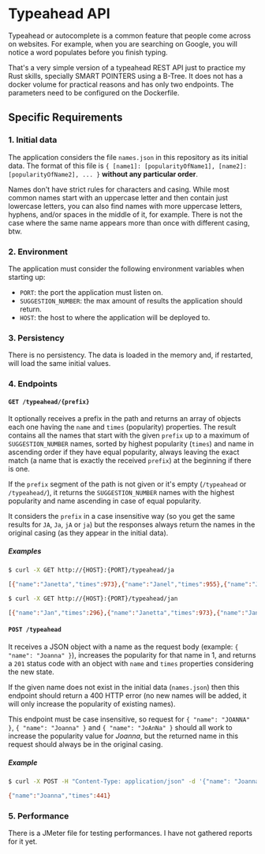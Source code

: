 # Typeahead API

Typeahead or autocomplete is a common feature that people come across on websites. For example, when you are searching on Google, you will notice a word populates before you finish typing.

That's a very simple version of a typeahead REST API just to practice my Rust skills, specially SMART POINTERS using a B-Tree. It does not has a docker volume for practical reasons and has only two endpoints. The parameters need to be configured on the Dockerfile.

## Specific Requirements

### 1. Initial data

The application considers the file `names.json` in this repository as its initial data. The format of this file is `{ [name1]: [popularityOfName1], [name2]: [popularityOfName2], ... }` **without any particular order**. 

Names don't have strict rules for characters and casing. While most common names start with an uppercase letter and then contain just lowercase letters, you can also find names with more uppercase letters, hyphens, and/or spaces in the middle of it, for example. There is not the case where the same name appears more than once with different casing, btw.

### 2. Environment

The application must consider the following environment variables when starting up:

- `PORT`: the port the application must listen on.
- `SUGGESTION_NUMBER`: the max amount of results the application should return.
- `HOST`: the host to where the application will be deployed to. 

### 3. Persistency

There is no persistency. The data is loaded in the memory and, if restarted, will load the same initial values.

### 4. Endpoints

#### `GET /typeahead/{prefix}`

It optionally receives a prefix in the path and returns an array of objects each one having the `name` and `times` (popularity) properties. The result contains all the names that start with the given `prefix` up to a maximum of `SUGGESTION_NUMBER` names, sorted by highest popularity (`times`) and name in ascending order if they have equal popularity, always leaving the exact match (a name that is exactly the received `prefix`) at the beginning if there is one.

If the `prefix` segment of the path is not given or it's empty (`/typeahead` or `/typeahead/`), it returns the `SUGGESTION_NUMBER` names with the highest popularity and name ascending in case of equal popularity.

It considers the `prefix` in a case insensitive way (so you get the same results for `JA`, `Ja`, `jA` or `ja`) but the responses always return the names in the original casing (as they appear in the initial data).

##### Examples

```bash
$ curl -X GET http://{HOST}:{PORT}/typeahead/ja

[{"name":"Janetta","times":973},{"name":"Janel","times":955},{"name":"Jazmin","times":951},{"name":"Janette","times":947},{"name":"Janet","times":936},{"name":"Janeva","times":929},{"name":"Janella","times":916},{"name":"Janeczka","times":915},{"name":"Jaquelin","times":889},{"name":"Janaya","times":878}]
```

```bash
$ curl -X GET http://{HOST}:{PORT}/typeahead/jan

[{"name":"Jan","times":296},{"name":"Janetta","times":973},{"name":"Janel","times":955},{"name":"Janette","times":947},{"name":"Janet","times":936},{"name":"Janeva","times":929},{"name":"Janella","times":916},{"name":"Janeczka","times":915},{"name":"Janaya","times":878},{"name":"Janine","times":858}]
```

#### `POST /typeahead`

It receives a JSON object with a name as the request body (example: `{ "name": "Joanna" }`), increases the popularity for that name in 1, and returns a `201` status code with an object with `name` and `times` properties considering the new state.

If the given name does not exist in the initial data (`names.json`) then this endpoint should return a 400 HTTP error (no new names will be added, it will only increase the popularity of existing names).

This endpoint must be case insensitive, so request for `{ "name": "JOANNA" }`, `{ "name": "Joanna" }` and `{ "name": "JoAnNa" }` should all work to increase the popularity value for *Joanna*, but the returned name in this request should always be in the original casing.

##### Example

```bash
$ curl -X POST -H "Content-Type: application/json" -d '{"name": "Joanna"}' http://{HOST}:{PORT}/typeahead

{"name":"Joanna","times":441}
```

### 5. Performance

There is a JMeter file for testing performances. I have not gathered reports for it yet.